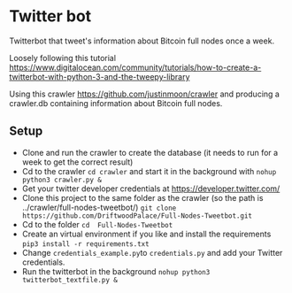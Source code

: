 # Twitter bot

Twitterbot that tweet's information about Bitcoin full nodes once a week.

Loosely following this tutorial https://www.digitalocean.com/community/tutorials/how-to-create-a-twitterbot-with-python-3-and-the-tweepy-library

Using this crawler https://github.com/justinmoon/crawler and producing a crawler.db containing information about Bitcoin full nodes.

## Setup

* Clone and run the crawler to create the database (it needs to run for a week to get the correct result)
* Cd to the crawler `cd crawler` and start it in the background with `nohup python3 crawler.py &` 
* Get your twitter developer credentials at https://developer.twitter.com/
* Clone this project to the same folder as the crawler (so the path is ../crawler/full-nodes-tweetbot/) `git clone https://github.com/DriftwoodPalace/Full-Nodes-Tweetbot.git`
* Cd to the folder `cd  Full-Nodes-Tweetbot` 
* Create an virtual environment if you like and install the requirements `pip3 install -r requirements.txt`
* Change `credentials_example.py`to `credentials.py` and add your Twitter credentials.
* Run the twitterbot in the background `nohup python3 twitterbot_textfile.py &`
